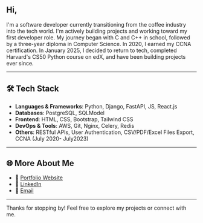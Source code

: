 ## Hi,

I'm a software developer currently transitioning from the coffee industry into the tech world. I'm actively building projects and working toward my first developer role. My journey began with C and C++ in school, followed by a three-year diploma in Computer Science. In 2020, I earned my CCNA certification. In January 2025, I decided to return to tech, completed Harvard's CS50 Python course on edX, and have been building projects ever since.

---

## 🛠️ Tech Stack

- **Languages & Frameworks**: Python, Django, FastAPI, JS, React.js
- **Databases**: PostgreSQL, SQLModel
- **Frontend**: HTML, CSS, Bootstrap, Tailwind CSS
- **DevOps & Tools**: AWS, Git, Nginx, Celery, Redis
- **Others**: RESTful APIs, User Authentication, CSV/PDF/Excel Files Export, CCNA (July 2020- July2023)

---

## 🌐 More About Me

- 🔗 [Portfolio Website](https://gurdeepkumar.com)
- 💼 [LinkedIn](https://www.linkedin.com/in/gurdeep-kumar/)
- 📧 [Email](mailto:mgrdxb@hotmail.com)

---

Thanks for stopping by! Feel free to explore my projects or connect with me.
